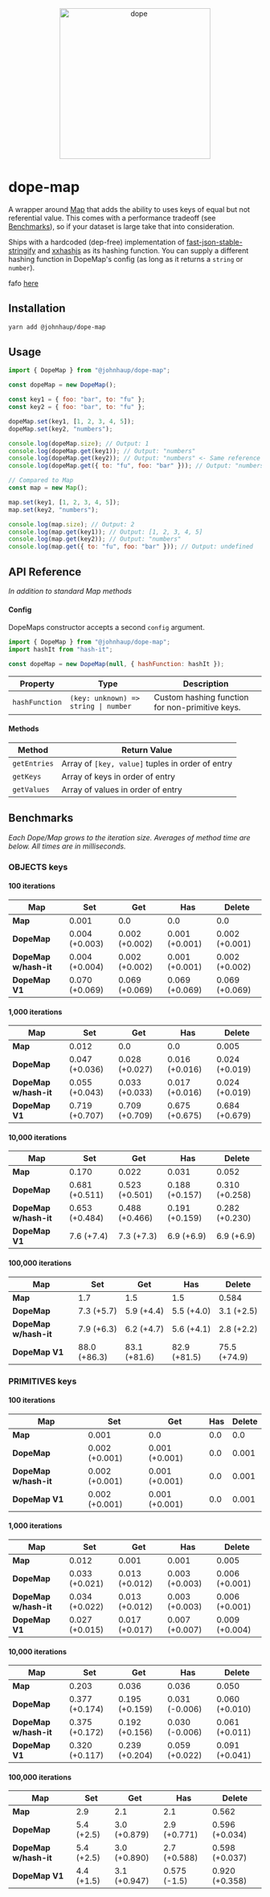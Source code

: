 <div align="center">
  <a href="https://youtu.be/lgErexMUTC0?si=e5aRXD95TYwhgihG">
    <img alt="dope" width=300 src="dope-badges.png">
  </a>
</div>

# dope-map

A wrapper around [Map](https://developer.mozilla.org/en-US/docs/Web/JavaScript/Reference/Global_Objects/Map) that adds the ability to uses keys of equal but not referential value. This comes with a performance tradeoff (see [Benchmarks](#benchmarks)), so if your dataset is large take that into consideration.

Ships with a hardcoded (dep-free) implementation of [fast-json-stable-stringify](https://github.com/epoberezkin/fast-json-stable-stringify) and [xxhashjs](https://github.com/pierrec/js-xxhash) as its hashing function. You can supply a different hashing function in DopeMap's config (as long as it returns a `string` or `number`).

fafo [here](https://johnhaup.github.io/dope-map)

## Installation

```bash
yarn add @johnhaup/dope-map
```

## Usage

```javascript
import { DopeMap } from "@johnhaup/dope-map";

const dopeMap = new DopeMap();

const key1 = { foo: "bar", to: "fu" };
const key2 = { foo: "bar", to: "fu" };

dopeMap.set(key1, [1, 2, 3, 4, 5]);
dopeMap.set(key2, "numbers");

console.log(dopeMap.size); // Output: 1
console.log(dopeMap.get(key1)); // Output: "numbers"
console.log(dopeMap.get(key2)); // Output: "numbers" <- Same reference as above
console.log(dopeMap.get({ to: "fu", foo: "bar" })); // Output: "numbers" <- Same reference as above

// Compared to Map
const map = new Map();

map.set(key1, [1, 2, 3, 4, 5]);
map.set(key2, "numbers");

console.log(map.size); // Output: 2
console.log(map.get(key1)); // Output: [1, 2, 3, 4, 5]
console.log(map.get(key2)); // Output: "numbers"
console.log(map.get({ to: "fu", foo: "bar" })); // Output: undefined
```

## API Reference

_In addition to standard Map methods_

#### Config

DopeMaps constructor accepts a second `config` argument.

```javascript
import { DopeMap } from "@johnhaup/dope-map";
import hashIt from "hash-it";

const dopeMap = new DopeMap(null, { hashFunction: hashIt });
```

| Property       | Type                                 | Description                                     |
| -------------- | ------------------------------------ | ----------------------------------------------- |
| `hashFunction` | `(key: unknown) => string \| number` | Custom hashing function for non-primitive keys. |

#### Methods

| Method       | Return Value                                     |
| ------------ | ------------------------------------------------ |
| `getEntries` | Array of `[key, value]` tuples in order of entry |
| `getKeys`    | Array of keys in order of entry                  |
| `getValues`  | Array of values in order of entry                |

## Benchmarks

_Each Dope/Map grows to the iteration size. Averages of method time are below. All times are in milliseconds._

<!-- BENCHMARK RESULTS START -->

### OBJECTS keys

#### 100 iterations

| Map                   | Set            | Get            | Has            | Delete         |
| --------------------- | -------------- | -------------- | -------------- | -------------- |
| **Map**               | 0.001          | 0.0            | 0.0            | 0.0            |
| **DopeMap**           | 0.004 (+0.003) | 0.002 (+0.002) | 0.001 (+0.001) | 0.002 (+0.001) |
| **DopeMap w/hash-it** | 0.004 (+0.004) | 0.002 (+0.002) | 0.001 (+0.001) | 0.002 (+0.002) |
| **DopeMap V1**        | 0.070 (+0.069) | 0.069 (+0.069) | 0.069 (+0.069) | 0.069 (+0.069) |

#### 1,000 iterations

| Map                   | Set            | Get            | Has            | Delete         |
| --------------------- | -------------- | -------------- | -------------- | -------------- |
| **Map**               | 0.012          | 0.0            | 0.0            | 0.005          |
| **DopeMap**           | 0.047 (+0.036) | 0.028 (+0.027) | 0.016 (+0.016) | 0.024 (+0.019) |
| **DopeMap w/hash-it** | 0.055 (+0.043) | 0.033 (+0.033) | 0.017 (+0.016) | 0.024 (+0.019) |
| **DopeMap V1**        | 0.719 (+0.707) | 0.709 (+0.709) | 0.675 (+0.675) | 0.684 (+0.679) |

#### 10,000 iterations

| Map                   | Set            | Get            | Has            | Delete         |
| --------------------- | -------------- | -------------- | -------------- | -------------- |
| **Map**               | 0.170          | 0.022          | 0.031          | 0.052          |
| **DopeMap**           | 0.681 (+0.511) | 0.523 (+0.501) | 0.188 (+0.157) | 0.310 (+0.258) |
| **DopeMap w/hash-it** | 0.653 (+0.484) | 0.488 (+0.466) | 0.191 (+0.159) | 0.282 (+0.230) |
| **DopeMap V1**        | 7.6 (+7.4)     | 7.3 (+7.3)     | 6.9 (+6.9)     | 6.9 (+6.9)     |

#### 100,000 iterations

| Map                   | Set          | Get          | Has          | Delete       |
| --------------------- | ------------ | ------------ | ------------ | ------------ |
| **Map**               | 1.7          | 1.5          | 1.5          | 0.584        |
| **DopeMap**           | 7.3 (+5.7)   | 5.9 (+4.4)   | 5.5 (+4.0)   | 3.1 (+2.5)   |
| **DopeMap w/hash-it** | 7.9 (+6.3)   | 6.2 (+4.7)   | 5.6 (+4.1)   | 2.8 (+2.2)   |
| **DopeMap V1**        | 88.0 (+86.3) | 83.1 (+81.6) | 82.9 (+81.5) | 75.5 (+74.9) |

### PRIMITIVES keys

#### 100 iterations

| Map                   | Set            | Get            | Has | Delete |
| --------------------- | -------------- | -------------- | --- | ------ |
| **Map**               | 0.001          | 0.0            | 0.0 | 0.0    |
| **DopeMap**           | 0.002 (+0.001) | 0.001 (+0.001) | 0.0 | 0.001  |
| **DopeMap w/hash-it** | 0.002 (+0.001) | 0.001 (+0.001) | 0.0 | 0.001  |
| **DopeMap V1**        | 0.002 (+0.001) | 0.001 (+0.001) | 0.0 | 0.001  |

#### 1,000 iterations

| Map                   | Set            | Get            | Has            | Delete         |
| --------------------- | -------------- | -------------- | -------------- | -------------- |
| **Map**               | 0.012          | 0.001          | 0.001          | 0.005          |
| **DopeMap**           | 0.033 (+0.021) | 0.013 (+0.012) | 0.003 (+0.003) | 0.006 (+0.001) |
| **DopeMap w/hash-it** | 0.034 (+0.022) | 0.013 (+0.012) | 0.003 (+0.003) | 0.006 (+0.001) |
| **DopeMap V1**        | 0.027 (+0.015) | 0.017 (+0.017) | 0.007 (+0.007) | 0.009 (+0.004) |

#### 10,000 iterations

| Map                   | Set            | Get            | Has            | Delete         |
| --------------------- | -------------- | -------------- | -------------- | -------------- |
| **Map**               | 0.203          | 0.036          | 0.036          | 0.050          |
| **DopeMap**           | 0.377 (+0.174) | 0.195 (+0.159) | 0.031 (-0.006) | 0.060 (+0.010) |
| **DopeMap w/hash-it** | 0.375 (+0.172) | 0.192 (+0.156) | 0.030 (-0.006) | 0.061 (+0.011) |
| **DopeMap V1**        | 0.320 (+0.117) | 0.239 (+0.204) | 0.059 (+0.022) | 0.091 (+0.041) |

#### 100,000 iterations

| Map                   | Set        | Get          | Has          | Delete         |
| --------------------- | ---------- | ------------ | ------------ | -------------- |
| **Map**               | 2.9        | 2.1          | 2.1          | 0.562          |
| **DopeMap**           | 5.4 (+2.5) | 3.0 (+0.879) | 2.9 (+0.771) | 0.596 (+0.034) |
| **DopeMap w/hash-it** | 5.4 (+2.5) | 3.0 (+0.890) | 2.7 (+0.588) | 0.598 (+0.037) |
| **DopeMap V1**        | 4.4 (+1.5) | 3.1 (+0.947) | 0.575 (-1.5) | 0.920 (+0.358) |

<!-- BENCHMARK RESULTS END -->
